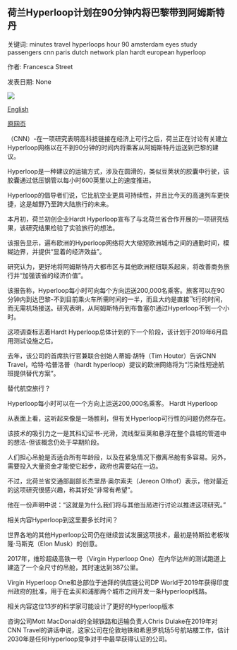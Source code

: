 ## 荷兰Hyperloop计划在90分钟内将巴黎带到阿姆斯特丹

关键词: minutes travel hyperloops hour 90 amsterdam eyes study passengers cnn paris dutch network plan hardt european hyperloop

作者: Francesca Street

发表日期: None

![](https://cdn.cnn.com/cnnnext/dam/assets/190704144808-hardt-hyperloop-render-super-tease.gif)

[English](Dutch%20Hyperloop%20plan%20eyes%20Paris%20to%20Amsterdam%20in%2090%20minutes.md)

[原网页](https://edition.cnn.com/travel/article/hyperloop-paris-amsterdam/index.html)

（CNN）-在一项研究表明高科技链接在经济上可行之后，荷兰正在讨论有关建立Hyperloop网络以在不到90分钟的时间内将乘客从阿姆斯特丹运送到巴黎的建议。

Hyperloop是一种建议的运输方式，涉及在圆滑的，类似豆荚状的胶囊中行驶，该胶囊通过低压钢管以每小时600英里以上的速度推进。

Hyperloop的倡导者们说，它比航空业更具可持续性，并且比今天的高速列车更快捷，这是越野乃至跨大陆旅行的未来。

本月初，荷兰初创企业Hardt Hyperloop宣布了与北荷兰省合作开展的一项研究结果，该研究结果检验了实验旅行的想法。

该报告显示，遍布欧洲的Hyperloop网络将大大缩短欧洲城市之间的通勤时间，模糊边界，并提供“显着的经济效益”。

研究认为，更好地将阿姆斯特丹大都市区与其他欧洲枢纽联系起来，将改善商务旅行并“加强该省的经济价值”。

该报告称，Hyperloop每小时可向每个方向运送200,000名乘客。旅客可以在90分钟内到达巴黎-不到目前乘火车所需时间的一半，而且大约是直接飞行的时间，而无需机场接送。研究表明，从阿姆斯特丹到布鲁塞尔通过Hyperloop不到一个小时。

这项调查标志着Hardt Hyperloop总体计划的下一个阶段，该计划于2019年6月启用测试设施之后。

去年，该公司的首席执行官兼联合创始人蒂姆·胡特（Tim Houter）告诉CNN Travel，哈特·哈普洛普（hardt hyperloop）提议的欧洲网络将为“污染性短途航班提供替代方案”。

替代航空旅行？

Hyperloop每小时可以在一个方向上运送200,000名乘客。 Hardt Hyperloop

从表面上看，这听起来像是一场胜利，但有关Hyperloop可行性的问题仍然存在。

该技术的吸引力之一是其科幻证书-光滑，流线型豆荚和悬浮在整个县城的管道中的想法-但该概念仍处于早期阶段。

人们担心吊舱是否适合所有年龄段，以及在紧急情况下撤离吊舱有多容易。另外，需要投入大量资金才能使它起步，政府也需要站在一边。

不过，北荷兰省交通部副部长杰里昂·奥尔索夫（Jereon Olthof）表示，他对最近的这项研究很感兴趣，称其好处“非常有希望”。

他在一份声明中说：“这就是为什么我们将与其他当局进行讨论以推进这项研究。”

相关内容Hyperloop到这里要多长时间？

世界各地的其他Hyperloop公司仍在继续尝试发展这项技术，最初是特斯拉老板埃隆·马斯克（Elon Musk）的创意。

2017年，维珍超级高铁一号（Virgin Hyperloop One）在内华达州的测试跑道上建造了一个全尺寸的吊舱，其时速达到387公里。

Virgin Hyperloop One和总部位于迪拜的供应链公司DP World于2019年获得印度州政府的批准，用于在孟买和浦那两个城市之间开发一条Hyperloop线路。

相关内容这位13岁的科学家可能设计了更好的Hyperloop版本

咨询公司Mott MacDonald的全球铁路和运输负责人Chris Dulake在2019年对CNN Travel的讲话中说，这家公司在伦敦地铁和希思罗机场5号航站楼工作​​，估计2030年是任何Hyperloop竞争对手中最早获得认证的公司。